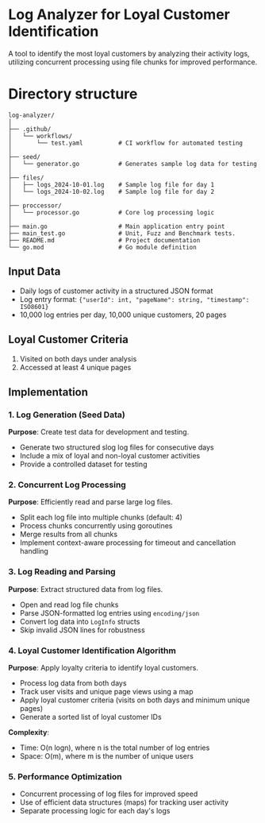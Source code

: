 # Log Analyzer for Loyal Customer Identification

A tool to identify the most loyal customers by analyzing their activity logs, utilizing concurrent processing using file chunks for improved performance.

# Directory structure
```
log-analyzer/
│
├── .github/
│   └── workflows/
│       └── test.yaml          # CI workflow for automated testing
│
├── seed/
│   └── generator.go           # Generates sample log data for testing
│
├── files/
│   ├── logs_2024-10-01.log    # Sample log file for day 1
│   └── logs_2024-10-02.log    # Sample log file for day 2
│
├── proccessor/
│   └── processor.go           # Core log processing logic
│
├── main.go                    # Main application entry point
├── main_test.go               # Unit, Fuzz and Benchmark tests.
├── README.md                  # Project documentation
└── go.mod                     # Go module definition
```

## Input Data

- Daily logs of customer activity in a structured JSON format
- Log entry format: `{"userId": int, "pageName": string, "timestamp": ISO8601}`
- 10,000 log entries per day, 10,000 unique customers, 20 pages

## Loyal Customer Criteria

1. Visited on both days under analysis
2. Accessed at least 4 unique pages

## Implementation

### 1. Log Generation (Seed Data)

**Purpose**: Create test data for development and testing.

- Generate two structured slog log files for consecutive days
- Include a mix of loyal and non-loyal customer activities
- Provide a controlled dataset for testing

### 2. Concurrent Log Processing

**Purpose**: Efficiently read and parse large log files.

- Split each log file into multiple chunks (default: 4)
- Process chunks concurrently using goroutines
- Merge results from all chunks
- Implement context-aware processing for timeout and cancellation handling

### 3. Log Reading and Parsing

**Purpose**: Extract structured data from log files.

- Open and read log file chunks
- Parse JSON-formatted log entries using `encoding/json`
- Convert log data into `LogInfo` structs
- Skip invalid JSON lines for robustness

### 4. Loyal Customer Identification Algorithm

**Purpose**: Apply loyalty criteria to identify loyal customers.

- Process log data from both days
- Track user visits and unique page views using a map
- Apply loyal customer criteria (visits on both days and minimum unique pages)
- Generate a sorted list of loyal customer IDs

**Complexity**:
- Time: O(n logn), where n is the total number of log entries
- Space: O(m), where m is the number of unique users

### 5. Performance Optimization

- Concurrent processing of log files for improved speed
- Use of efficient data structures (maps) for tracking user activity
- Separate processing logic for each day's logs
